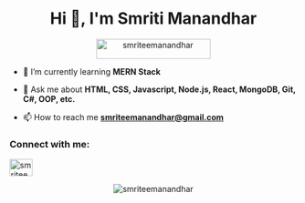 <!-- Profile Header -->
<h1 align="center">Hi 👋, I'm Smriti Manandhar</h1>
<!-- <h3 align="center">A passionate full-stack developer from Nepal.</h3> -->

<!-- Profile Views Counter -->
<p align="center"> 
    <img 
    src="https://komarev.com/ghpvc/?username=smriteemanandhar&label=Profile%20views&color=0e75b6&style=flat" 
    alt="smriteemanandhar"
    height="35"
    width="200"/> 
</p>

<!-- <p align="center">
    <img align="center"
    src="https://github-readme-stats.vercel.app/api?username=smriteemanandhar&show_icons=true&locale=en"
    alt="smriteemanandhar" />
</p> -->

<!-- Twitter Badge -->
<!-- <p align="left">
    <a href="https://twitter.com/smriteemanandhar" target="blank">
        <img
        src="https://img.shields.io/twitter/follow/smriteemanandhar?logo=twitter&style=for-the-badge"
        alt="smriteemanandhar"
        height="35"
         />
    </a>
</p> -->

<!-- About Me and Skills -->

- 🌱 I’m currently learning **MERN Stack**

<!-- - 👨‍💻 All of my projects are available at [https://www.smritimanandhar.com.np/](https://www.smritimanandhar.com.np/) -->

- 💬 Ask me about **HTML, CSS, Javascript, Node.js, React, MongoDB, Git, C#, OOP, etc.**

- 📫 How to reach me **smriteemanandhar@gmail.com**

<!-- - 📄 Know about my experiences [https://www.smritimanandhar.com.np/](https://www.smritimanandhar.com.np/) -->
<!--
- ⚡ Fun fact **I have a good sense of humor && I am good at connecting with people.** -->

<!-- Connect with Me Section -->
<h3 align="left">Connect with me:</h3>
<p align="left">
<!-- <a 
    href="https://codepen.io/smriteemanandhar" 
    target="blank"><img align="center" 
    src="https://raw.githubusercontent.com/rahuldkjain/github-profile-readme-generator/master/src/images/icons/Social/codepen.svg" 
    alt="smriteemanandhar" 
    height="30" 
    width="40" 
/></a><a 
    href="https://dev.to/smriteemanandhar" 
    target="blank"><img align="center" 
    src="https://raw.githubusercontent.com/rahuldkjain/github-profile-readme-generator/master/src/images/icons/Social/devto.svg" 
    alt="smriteemanandhar" 
    height="30" 
    width="40" 
/></a><a 
    href="https://twitter.com/smriteemanandhar" 
    target="blank"><img align="center" 
    src="https://raw.githubusercontent.com/rahuldkjain/github-profile-readme-generator/master/src/images/icons/Social/twitter.svg" alt="smriteemanandhar" 
    height="30" 0
    width="40" 
/></a> -->
<a
    href="https://www.linkedin.com/in/smriti-manandhar-a7b28128a/"
    target="blank"><img align="center" 
    src="https://raw.githubusercontent.com/rahuldkjain/github-profile-readme-generator/master/src/images/icons/Social/linked-in-alt.svg" 
    alt="smriteemanandhar" 
    height="30" 
    width="40" 
/></a>
<!-- <a 
    href="https://stackoverflow.com/users/smriteemanandhar" 
    target="blank"><img align="center" 
    src="https://raw.githubusercontent.com/rahuldkjain/github-profile-readme-generator/master/src/images/icons/Social/stack-overflow.svg" 
    alt="sanjayguwaju" 
    height="30" 
    width="40" 
/></a><a 
    href="https://codesandbox.com/sanjayguwaju" 
    target="blank"><img align="center" 
    src="https://raw.githubusercontent.com/rahuldkjain/github-profile-readme-generator/master/src/images/icons/Social/codesandbox.svg" 
    alt="sanjayguwaju" 
    height="30" 
    width="40" 
/></a><a 
    href="https://fb.com/sanjayguwaju" 
    target="blank"><img align="center" 
    src="https://raw.githubusercontent.com/rahuldkjain/github-profile-readme-generator/master/src/images/icons/Social/facebook.svg" 
    alt="sanjayguwaju" 
    height="30" 
    width="40" 
/></a><a 
    href="https://instagram.com/sanjayguwaju" 
    target="blank"><img align="center" 
    src="https://raw.githubusercontent.com/rahuldkjain/github-profile-readme-generator/master/src/images/icons/Social/instagram.svg" 
    alt="sanjayguwaju" 
    height="30" 
    width="40" 
/></a><a 
    href="https://medium.com/sanjayguwaju" 
    target="blank"><img align="center" 
    src="https://raw.githubusercontent.com/rahuldkjain/github-profile-readme-generator/master/src/images/icons/Social/medium.svg" 
    alt="sanjayguwaju" 
    height="30" 
    width="40" 
/></a><a 
    href="https://www.youtube.com/c/sanjayguwaju" 
    target="blank"><img align="center" 
    src="https://raw.githubusercontent.com/rahuldkjain/github-profile-readme-generator/master/src/images/icons/Social/youtube.svg" alt="sanjayguwaju" 
    height="30" 
    width="40" 
/></a><a 
    href="https://www.hackerearth.com/sanjayguwaju" 
    target="blank"><img align="center" 
    src="https://raw.githubusercontent.com/rahuldkjain/github-profile-readme-generator/master/src/images/icons/Social/hackerearth.svg" 
    alt="sanjayguwaju" 
    height="30" 
    width="40" 
/></a><a 
    href="https://discord.gg/sanjayguwaju" 
    target="blank"><img align="center" 
    src="https://raw.githubusercontent.com/rahuldkjain/github-profile-readme-generator/master/src/images/icons/Social/discord.svg" 
    alt="sanjayguwaju" 
    height="30" 
    width="40" 
/></a>
</p> -->

<!-- Languages and Tools Section -->
<!-- <h3 align="left">Languages and Tools:</h3>

<p align="left"><a
        href="https://www.w3.org/html/"
        target="_blank"
        rel="noreferrer">
        <img
            src="https://raw.githubusercontent.com/devicons/devicon/master/icons/html5/html5-original-wordmark.svg" alt="html5"
            width="40"
            height="40"/>
    </a><a
        href="https://www.w3schools.com/css/"
        target="_blank"
        rel="noreferrer">
        <img
            src="https://raw.githubusercontent.com/devicons/devicon/master/icons/css3/css3-original-wordmark.svg"
            alt="css3"
            width="40"
            height="40"/>
    </a><a
        href="https://developer.mozilla.org/en-US/docs/Web/JavaScript"
        target="_blank"
        rel="noreferrer">
        <img
            src="https://raw.githubusercontent.com/devicons/devicon/master/icons/javascript/javascript-original.svg" alt="javascript"
            width="40"
            height="40"/>
    </a><a
        href="https://nodejs.org"
        target="_blank"
        rel="noreferrer">
        <img
            src="https://raw.githubusercontent.com/devicons/devicon/master/icons/nodejs/nodejs-original-wordmark.svg" alt="nodejs"
            width="40"
            height="40"/>
    </a><a
        href="https://expressjs.com"
        target="_blank"
        rel="noreferrer">
        <img
        src="https://raw.githubusercontent.com/devicons/devicon/master/icons/express/express-original-wordmark.svg" alt="express"
        width="40"
        height="40"/>
    </a><a
        href="https://reactjs.org/"
        target="_blank"
        rel="noreferrer">
        <img
            src="https://raw.githubusercontent.com/devicons/devicon/master/icons/react/react-original-wordmark.svg" alt="react"
            width="40"
            height="40"/>
    </a><a
        href="https://www.mongodb.com/"
        target="_blank"
        rel="noreferrer">
        <img
            src="https://raw.githubusercontent.com/devicons/devicon/master/icons/mongodb/mongodb-original-wordmark.svg" alt="mongodb"
            width="40"
            height="40"/>
    </a><a
        href="https://www.mysql.com/"
        target="_blank"
        rel="noreferrer">
        <img
            src="https://raw.githubusercontent.com/devicons/devicon/master/icons/mysql/mysql-original-wordmark.svg" alt="mysql"
            width="40"
            height="40"/>
    </a><a
        href="https://graphql.org"
        target="_blank"
        rel="noreferrer">
        <img
            src="https://www.vectorlogo.zone/logos/graphql/graphql-icon.svg"
            alt="graphql" width="40" height="40"/>
    </a><a
        href="https://www.postgresql.org"
        target="_blank"
        rel="noreferrer">
        <img
            src="https://raw.githubusercontent.com/devicons/devicon/master/icons/postgresql/postgresql-original-wordmark.svg" alt="postgresql"
            width="40"
            height="40"/>
    </a><a
        href="https://tailwindcss.com/"
        target="_blank"
        rel="noreferrer">
        <img
            src="https://www.vectorlogo.zone/logos/tailwindcss/tailwindcss-icon.svg"
            alt="tailwind"
            width="40"
            height="40"/>
    </a><a
        href="https://getbootstrap.com"
        target="_blank"
        rel="noreferrer">
        <img
            src="https://raw.githubusercontent.com/devicons/devicon/master/icons/bootstrap/bootstrap-plain-wordmark.svg" alt="bootstrap"
            width="40"
            height="40"/>
    </a><a
        href="https://jestjs.io"
        target="_blank"
        rel="noreferrer">
        <img
            src="https://www.vectorlogo.zone/logos/jestjsio/jestjsio-icon.svg"
            alt="jest"
            width="40"
            height="40"/>
    </a><a
        href="https://www.linux.org/"
        target="_blank"
        rel="noreferrer">
        <img
            src="https://raw.githubusercontent.com/devicons/devicon/master/icons/linux/linux-original.svg"
            alt="linux"
            width="40"
            height="40"/>
    </a><a
        href="https://d3js.org/"
        target="_blank"
        rel="noreferrer">
        <img
            src="https://raw.githubusercontent.com/devicons/devicon/master/icons/d3js/d3js-original.svg"
            alt="d3js"
            width="40"
            height="40"/>
    </a><a
        href="https://www.figma.com/"
        target="_blank"
        rel="noreferrer">
        <img
            src="https://www.vectorlogo.zone/logos/figma/figma-icon.svg"
            alt="figma"
            width="40"
            height="40"/>
    </a><a
        href="https://git-scm.com/"
        target="_blank"
        rel="noreferrer">
        <img
            src="https://www.vectorlogo.zone/logos/git-scm/git-scm-icon.svg"
            alt="git"
            width="40"
            height="40"
        />
    </a>
</p> -->

<!-- GitHub Stats and Contributions -->
<!-- <p>
    <img align="left"
    src="https://github-readme-stats.vercel.app/api/top-langs?username=sanjayguwaju&show_icons=true&locale=en&layout=compact" alt="sanjayguwaju" />
</p> -->

<p align="center">
    <img align="center" 
    src="https://github-readme-streak-stats.herokuapp.com/?user=smriteemanandhar&" 
    alt="smriteemanandhar" />
</p>
